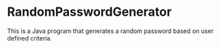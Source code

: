 # RandomPasswordGenerator
This is a Java program that generates a random password based on user defined criteria. 
